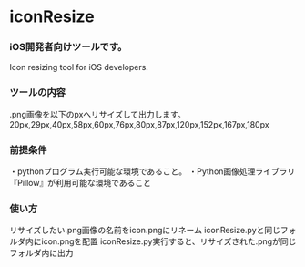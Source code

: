 # iconResize
### iOS開発者向けツールです。
Icon resizing tool for iOS developers.


### ツールの内容

.png画像を以下のpxへリサイズして出力します。
20px,29px,40px,58px,60px,76px,80px,87px,120px,152px,167px,180px

### 前提条件
・pythonプログラム実行可能な環境であること。
・Python画像処理ライブラリ『Pillow』が利用可能な環境であること

### 使い方

リサイズしたい.png画像の名前をicon.pngにリネーム
iconResize.pyと同じフォルダ内にicon.pngを配置
iconResize.py実行すると、リサイズされた.pngが同じフォルダ内に出力
